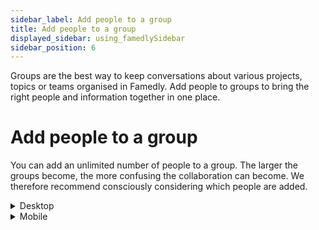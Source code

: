 ```yaml
---
sidebar_label: Add people to a group
title: Add people to a group
displayed_sidebar: using_famedlySidebar
sidebar_position: 6
---
```


Groups are the best way to keep conversations about various projects, topics or teams organised in Famedly. Add people to groups to bring the right people and information together in one place.

# **Add people to a group**

You can add an unlimited number of people to a group. The larger the groups become, the more confusing the collaboration can become. We therefore recommend consciously considering which people are added.

<details>
<summary>Desktop</summary>

1. Click ℹ in the top right corner of a group's screen to open the group details.
2. Click on **Members**.
3. Click **＋** in the upper right corner.
4. Click on the person you want to add.

</details>

<details>
<summary>Mobile</summary>

1. Tap **⠇** in the top right corner of a group's header.
2. Select the person you want to add.

</details>
